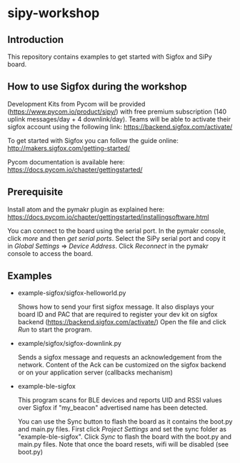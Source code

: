 # sipy-workshop

## Introduction
This repository contains examples to get started with Sigfox and SiPy board.

## How to use Sigfox during the workshop
Development Kits from Pycom will be provided (https://www.pycom.io/product/sipy/) with free premium subscription (140 uplink messages/day + 4 downlink/day). Teams will be able to activate their sigfox account using the following link: https://backend.sigfox.com/activate/

To get started with Sigfox you can follow the guide online: http://makers.sigfox.com/getting-started/

Pycom documentation is available here: https://docs.pycom.io/chapter/gettingstarted/

## Prerequisite
Install atom and the pymakr plugin as explained here: https://docs.pycom.io/chapter/gettingstarted/installingsoftware.html

You can connect to the board using the serial port. In the pymakr console, click *more* and then *get serial ports*. Select the SiPy serial port and copy it in *Global Settings* => *Device Address*. Click *Reconnect* in the pymakr console to access the board.


## Examples
- example-sigfox/sigfox-helloworld.py

  Shows how to send your first sigfox message. It also displays your board ID and PAC that are required to register your dev kit on sigfox backend (https://backend.sigfox.com/activate/)
  Open the file and click *Run* to start the program.

- example/sigfox/sigfox-downlink.py

  Sends a sigfox message and requests an acknowledgement from the network. Content of the Ack can be customized on the sigfox backend or on your application server (callbacks mechanism)

- example-ble-sigfox

  This program scans for BLE devices and reports UID and RSSI values over Sigfox if "my_beacon" advertised name has been detected.

  You can use the Sync button to flash the board as it contains the boot.py and main.py files. First click *Project Settings* and set the sync folder as "example-ble-sigfox". Click *Sync* to flash the board with the boot.py and main.py files. Note that once the board resets, wifi will be disabled (see boot.py)
